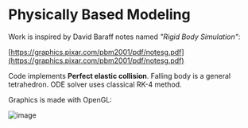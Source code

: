 
# Physically Based Modeling

Work is inspired by David Baraff notes named *"Rigid Body Simulation"*:  

[https://graphics.pixar.com/pbm2001/pdf/notesg.pdf](https://graphics.pixar.com/pbm2001/pdf/notesg.pdf)

Code implements **Perfect elastic collision**. Falling body is a general tetrahedron. ODE solver uses classical RK-4 method.

Graphics is made with OpenGL:

![image](https://github.com/user-attachments/assets/a96e5287-e602-4a5f-9d61-7fae7c23cd43)
